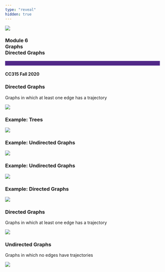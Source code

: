 ```yaml
---
type: "reveal"
hidden: true
---
```


<section>
<img class="stretch plain" src="/images/core-logo-on-white.png">
<h3> Module 6 <br> Graphs <br> Directed Graphs</h3>
<hr style="height:15px;color:512888;background-color:512888;">
<h4>CC315 Fall 2020</h4>
</section>

<section>
<h3>Directed Graphs</h3>
<p>Graphs in which at least one edge has a trajectory</p>
<img class="stretch plain" src="/images/315_6.5_graphDirect.svg">
</section>

<section>
<h3>Example: Trees</h3>
<img class="stretch plain" src="/images/315_4.6_binTree.svg">
</section>

<section>
<h3>Example: Undirected Graphs </h3>
<img class="stretch plain" src="/images/315_6.5_graphUndir2.svg">
</section>

<section>
<h3>Example: Undirected Graphs </h3>
<img class="stretch plain" src="/images/315_6.5_graphUndir.svg">
</section>


<section>
<h3>Example: Directed Graphs </h3>
<img class="stretch plain" src="/images/315_6.5_graphDir2.svg">
</section>

<section>
<h3>Directed Graphs</h3>
<p>Graphs in which at least one edge has a trajectory</p>
<img class="stretch plain" src="/images/315_6.5_graphUndir.svg">
</section>


<section>
<h3>Undirected Graphs</h3>
<p>Graphs in which no edges have trajectories </p>
<img class="stretch plain" src="/images/315_6.5_graphEquiv.svg">
</section>